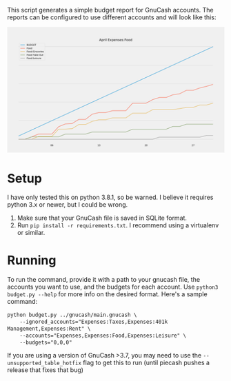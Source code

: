 This script generates a simple budget report for GnuCash accounts. The reports can be configured to use different accounts and will look like this:

![](sample_plot.png)

# Setup
I have only tested this on python 3.8.1, so be warned. I believe it requires python 3.x or newer, but I could be wrong.

1. Make sure that your GnuCash file is saved in SQLite format.
2. Run `pip install -r requirements.txt`. I recommend using a virtualenv or similar.

# Running
To run the command, provide it with a path to your gnucash file, the accounts you want to use, and the budgets for each account. Use `python3 budget.py --help` for more info on the desired format. Here's a sample command:

```
python budget.py ../gnucash/main.gnucash \
    --ignored_accounts="Expenses:Taxes,Expenses:401k Management,Expenses:Rent" \
    --accounts="Expenses,Expenses:Food,Expenses:Leisure" \
    --budgets="0,0,0"
```

If you are using a version of GnuCash >3.7, you may need to use the `--unsupported_table_hotfix` flag to get this to run (until piecash pushes a release that fixes that bug)